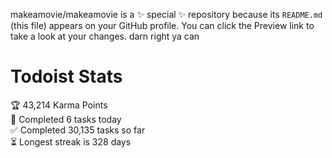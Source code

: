 makeamovie/makeamovie is a ✨ special ✨ repository because its `README.md` (this file) appears on your GitHub profile.
You can click the Preview link to take a look at your changes. darn right ya can

# Todoist Stats

<!-- TODO-IST:START -->
🏆  43,214 Karma Points           
🌸  Completed 6 tasks today           
✅  Completed 30,135 tasks so far           
⏳  Longest streak is 328 days
<!-- TODO-IST:END -->